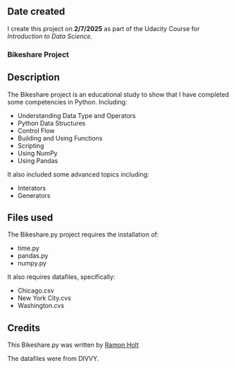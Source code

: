 <!---
>>**Note**: Please **fork** the current Udacity repository so that you will have a **remote** repository in **your** Github account. Clone the remote repository to your local machine. Later, as a part of the project "Post your Work on Github", you will push your proposed changes to the remote repository in your Github account.
-->

## Date created
I create this project on **2/7/2025** as part of the Udacity Course for _Introduction to Data Science._

### Bikeshare Project

## Description
The Bikeshare project is an educational study to show that I have completed some competencies in Python. Including:
- Understanding Data Type and Operators
- Python Data Structures
- Control Flow
- Building and Using Functions
- Scripting
- Using NumPy
- Using Pandas

It also included some advanced topics including:
- Interators
- Generators

## Files used
The Bikeshare.py project requires the installation of:
- time.py
- pandas.py
- numpy.py

It also requires datafiles, specifically:
- Chicago.csv
- New York City.cvs
- Washington.cvs

## Credits
This Bikeshare.py was written by [Ramon Holt](mail:rholt@mtb.com)

The datafiles were from DIVVY.

